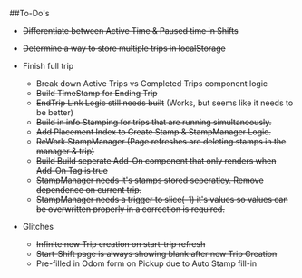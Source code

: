 ##To-Do's
* ~~Differentiate between Active Time & Paused time in Shifts~~
* ~~Determine a way to store multiple trips in localStorage~~
* Finish full trip
  * ~~Break down Active Trips vs Completed Trips component logic~~ 
  * ~~Build TimeStamp for Ending Trip~~
  * ~~EndTrip Link Logic still needs built~~ (Works, but seems like it needs to be better)
  * ~~Build in info Stamping for trips that are running simultaneously.~~
  * ~~Add Placement Index to Create Stamp & StampManager Logic.~~
  * ~~ReWork StampManager (Page refreshes are deleting stamps in the manager & trip)~~
  * ~~Build Build seperate Add-On component that only renders when Add-On Tag is true~~
  * ~~StampManager needs it's stamps stored seperatley. Remove dependence on current trip.~~
  * ~~StampManager needs a trigger to slice(-1) it's values so values can be overwritten properly in a correction is required.~~

* Glitches 
  * ~~Infinite new Trip creation on start-trip refresh~~
  * ~~Start-Shift page is always showing blank after new Trip Creation~~
  * Pre-filled in Odom form on Pickup due to Auto Stamp fill-in